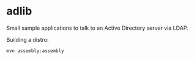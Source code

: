 adlib
=====

Small sample applications to talk to an Active Directory server via LDAP.

Building a distro:
    
    mvn assembly:assembly
